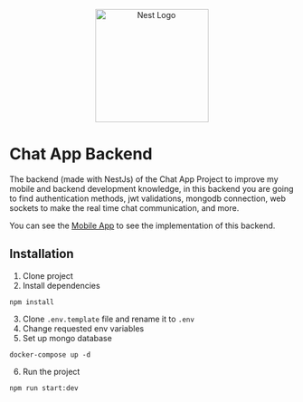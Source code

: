 <p align="center">
  <a href="http://nestjs.com/" target="blank"><img src="https://nestjs.com/img/logo-small.svg" width="200" alt="Nest Logo" /></a>
</p>

# Chat App Backend

The backend (made with NestJs) of the Chat App Project to improve my mobile and backend development knowledge, in this backend you are going to find authentication methods, jwt validations, mongodb connection, web sockets to make the real time chat communication, and more.

You can see the [Mobile App](https://github.com/Sebas3270/chat-app) to see the implementation of this backend.

## Installation

1. Clone project
2. Install dependencies
```
npm install
```
3. Clone ```.env.template``` file and rename it to ```.env```
4. Change requested env variables
5. Set up mongo database
```
docker-compose up -d
```
6. Run the project
```
npm run start:dev
```